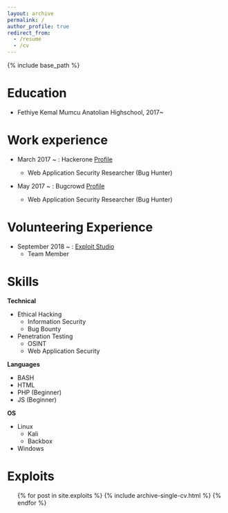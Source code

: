 ```yaml
---
layout: archive
permalink: /
author_profile: true
redirect_from:
  - /resume
  - /cv
---
```


{% include base_path %}

Education
======
* Fethiye Kemal Mumcu Anatolian Highschool, 2017~



Work experience
======

* March 2017 ~ : Hackerone [Profile](https://hackerone.com/samet)
  - Web Application Security Researcher (Bug Hunter)


* May 2017 ~ : Bugcrowd [Profile](https://bugcrowd.com/samet)
  - Web Application Security Researcher (Bug Hunter)



Volunteering Experience
======
* September 2018 ~ :  [Exploit Studio](http://exploit.studio/)
  - Team Member




Skills
======
**Technical**
* Ethical Hacking
  * Information Security
  * Bug Bounty
* Penetration Testing
  * OSINT
  * Web Application Security

**Languages**
* BASH
* HTML
* PHP (Beginner)
* JS (Beginner)

**OS**
* Linux 
  * Kali
  * Backbox
* Windows




  
Exploits
======
  <ul>{% for post in site.exploits %}
    {% include archive-single-cv.html %}
  {% endfor %}</ul>


